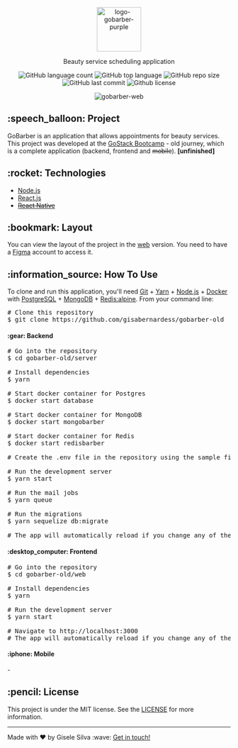 <div id="readme" class="Box-body readme blob js-code-block-container">
  <article class="markdown-body entry-content p-3 p-md-6" itemprop="text">
    <p align="center"><img alt="logo-gobarber-purple" src="https://github.com/gisabernardess/gobarber-old/blob/main/.github/logo-gobarber-purple.svg" width="100px"></p>
    <p align="center">Beauty service scheduling application</p>
    <p align="center">
      <img alt="GitHub language count" src="https://img.shields.io/github/languages/count/gisabernardess/gobarber-old">
      <img alt="GitHub top language" src="https://img.shields.io/github/languages/top/gisabernardess/gobarber-old">
      <img alt="GitHub repo size" src="https://img.shields.io/github/repo-size/gisabernardess/gobarber-old">
      <img alt="GitHub last commit" src="https://img.shields.io/github/last-commit/gisabernardess/gobarber-old">
      <img alt="Github license" src="https://img.shields.io/github/license/gisabernardess/gobarber-old">
    </p>
    <p align="center">
      <img alt="gobarber-web" src="https://github.com/gisabernardess/gobarber-old/blob/main/.github/gobarber-web.png">
    </p>
    <h2>:speech_balloon: Project</h2>
    <p>GoBarber is an application that allows appointments for beauty services. This project was developed at the <a href="https://rocketseat.com.br/bootcamp" rel="nofollow">GoStack
        Bootcamp</a> - old journey, which is a complete application (backend, frontend and <s>mobile</s>). <b>[unfinished]</b></p>
    <h2>:rocket: Technologies</h2>
    <ul>
      <li><a href="https://nodejs.org/" rel="nofollow">Node.js</a></li>
      <li><a href="https://reactjs.org/" rel="nofollow">React.js</a></li>
      <li><a href="https://reactnative.dev/" rel="nofollow"><s>React Native</s></a></li>
    </ul>
    <h2>:bookmark: Layout</h2>
    <p>You can view the layout of the project in the <a href="https://www.figma.com/file/U57uzB0AN2Q00TFKffY7Pt/GoBarberOld" rel="nofollow">web</a> version. You need to have a <a href="https://www.figma.com/" rel="nofollow">Figma</a> account to access it.</p>
    <h2>:information_source: How To Use</h2>
    <p>To clone and run this application, you'll need <a href="https://git-scm.com" rel="nofollow">Git</a> + <a href="https://legacy.yarnpkg.com" rel="nofollow">Yarn</a> + <a
        href="https://nodejs.org/" rel="nofollow">Node.js</a> + <a href="https://docs.docker.com/install/linux/docker-ce/ubuntu/" rel="nofollow">Docker</a> with <a href="https://hub.docker.com/_/postgres" rel="nofollow">PostgreSQL</a> + <a href="https://hub.docker.com/_/mongo" rel="nofollow">MongoDB</a> + <a href="https://hub.docker.com/_/redis" rel="nofollow">Redis:alpine</a>. From your command line:</p>
    <div class="highlight highlight-source-shell">
      <pre><span class="pl-c"><span class="pl-c">#</span> Clone this repository</span>
$ git clone https://github.com/gisabernardess/gobarber-old</pre>
    </div>
  <h4>:gear: Backend</h4>
    <div class="highlight highlight-source-shell">
      <pre><span class="pl-c"><span class="pl-c"><span class="pl-c">#</span> Go into the repository</span>
$ <span class="pl-c1">cd</span> gobarber-old/server <br/>
<span class="pl-c"><span class="pl-c">#</span> Install dependencies</span>
$ yarn <br/>
<span class="pl-c"><span class="pl-c">#</span> Start docker container for Postgres</span>
$ docker start database <br/>
<span class="pl-c"><span class="pl-c">#</span> Start docker container for MongoDB</span>
$ docker start mongobarber <br/>
<span class="pl-c"><span class="pl-c">#</span> Start docker container for Redis</span>
$ docker start redisbarber <br/>
<span class="pl-c"><span class="pl-c">#</span> Create the .env file in the repository using the sample file .env.example</span><br/>
<span class="pl-c"><span class="pl-c">#</span> Run the development server</span>
$ yarn start <br/>
<span class="pl-c"><span class="pl-c">#</span> Run the mail jobs</span>
$ yarn queue <br/>
<span class="pl-c"><span class="pl-c">#</span> Run the migrations</span>
$ yarn sequelize db:migrate <br/>
<span class="pl-c"><span class="pl-c">#</span> The app will automatically reload if you change any of the source files.</span></pre>
    </div>
      <h4>:desktop_computer: Frontend </h4>
    <div class="highlight highlight-source-shell">
      <pre><span class="pl-c"><span class="pl-c">#</span> Go into the repository</span> 
$ <span class="pl-c1">cd</span> gobarber-old/web <br/>
<span class="pl-c"><span class="pl-c">#</span> Install dependencies</span>
$ yarn <br/>
<span class="pl-c"><span class="pl-c">#</span> Run the development server</span>
$ yarn start <br/>
<span class="pl-c"><span class="pl-c">#</span> Navigate to http://localhost:3000</span>
<span class="pl-c"><span class="pl-c">#</span> The app will automatically reload if you change any of the source files.</span></pre>
</div>
    <h4>:iphone: Mobile</h4>
    <p>-</p>
    <h2>:pencil: License</h2>
    <p>This project is under the MIT license. See the <a href="https://github.com/gisabernardess/gobarber-old/blob/main/LICENSE" rel="nofollow">LICENSE</a> for more information.</p>
    <hr>
    <p>Made with ♥ by Gisele Silva :wave: <a href="https://www.linkedin.com/in/gisabernardess/" rel="nofollow">Get in touch!</a></p>
  </article>
</div>
